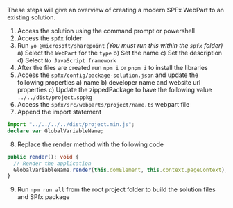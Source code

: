 These steps will give an overview of creating a modern SPFx WebPart to an existing solution.

1. Access the solution using the command prompt or powershell
2. Access the `spfx` folder
3. Run `yo @microsoft/sharepoint` _(You must run this within the `spfx` folder)_
   a) Select the `WebPart` for the `type`
   b) Set the name
   c) Set the description
   d) Select `No JavaScript framework`
4. After the files are created run `npm i` or `pnpm i` to install the libraries
5. Access the `spfx/config/package-solution.json` and update the following properties
   a) name
   b) developer name and website url properties
   c) Update the zippedPackage to have the following value
      `../../dist/project.sppkg`
6. Access the `spfx/src/webparts/project/name.ts` webpart file
7. Append the import statement
```ts
import "../../../../dist/project.min.js";
declare var GlobalVariableName;
```
8. Replace the render method with the following code
```ts
public render(): void {
  // Render the application
  GlobalVariableName.render(this.domElement, this.context.pageContext);
}
```
9. Run `npm run all` from the root project folder to build the solution files and SPfx package
